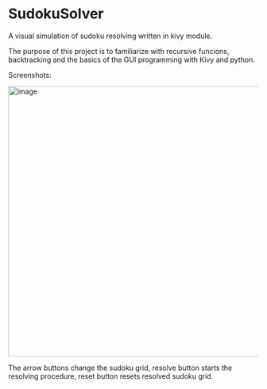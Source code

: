 # SudokuSolver
A visual simulation of sudoku resolving written in kivy module. 

The purpose of this project is to familiarize with recursive funcions, backtracking and the basics of the GUI programming with Kivy and python. 

Screenshots: 

<img width="545" alt="image" src="https://user-images.githubusercontent.com/52467546/87012265-54972400-c1c9-11ea-9907-96c458361aae.png">


The arrow buttons change the sudoku grid, resolve button starts the resolving procedure, reset button resets resolved sudoku grid. 
